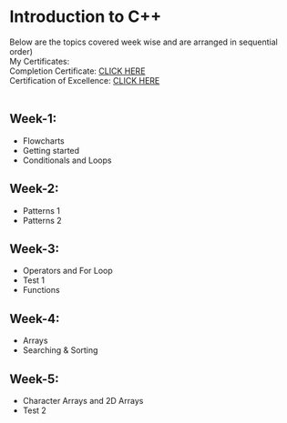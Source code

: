 # Introduction to C++
Below are the topics covered week wise and are arranged in sequential order) <br />
My Certificates: <br />
Completion Certificate: [CLICK HERE](https://github.com/Sachin10-05/Introduction_To_CPP_Coding_Ninja/blob/main/Completion%20Certificate.pdf)  <br/>
Certification of Excellence: [CLICK HERE](https://github.com/Sachin10-05/Introduction_To_CPP_Coding_Ninja/blob/main/Certificate%20Of%20Excellence.pdf)  <br/>
</br>


## Week-1:
* Flowcharts
* Getting started
* Conditionals and Loops

## Week-2:
* Patterns 1
* Patterns 2

## Week-3:
* Operators and For Loop
* Test 1
* Functions

## Week-4:
* Arrays
* Searching & Sorting

## Week-5:
* Character Arrays and 2D Arrays
* Test 2








